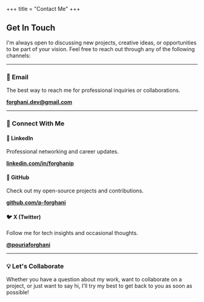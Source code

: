 +++
title = "Contact Me"
+++

## Get In Touch

I'm always open to discussing new projects, creative ideas, or
opportunities to be part of your vision. Feel free to reach out
through any of the following channels:

---

### 📧 Email

The best way to reach me for professional inquiries or
collaborations.

**[forghani.dev@gmail.com](mailto:forghani.dev@gmail.com)**

---

### 🔗 Connect With Me

#### 💼 LinkedIn
Professional networking and career updates.

**[linkedin.com/in/forghanip](https://www.linkedin.com/in/forghanip/)**

#### 🐙 GitHub
Check out my open-source projects and contributions.

**[github.com/p-forghani](https://github.com/p-forghani/)**

#### 🐦 X (Twitter)
Follow me for tech insights and occasional thoughts.

**[@pouriaforghani](https://x.com/pouriaforghani/)**

---

### 💡 Let's Collaborate

Whether you have a question about my work, want to collaborate on a
project, or just want to say hi, I'll try my best to get back to you
as soon as possible!